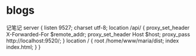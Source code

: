 # blogs 
记笔记
 server {
        listen  9527;
        charset utf-8;
        location /api/ {
            proxy_set_header X-Forwarded-For $remote_addr;
            proxy_set_header Host $host;
            proxy_pass http://localhost:9520/;
        }
        location / {
            root /home/www/maria/dist;
            index index.html;
        }
    }

